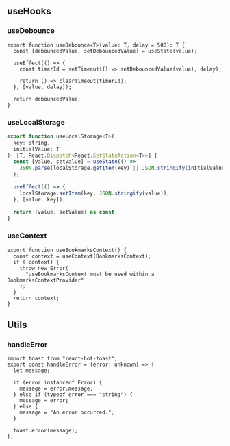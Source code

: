 ## useHooks

### useDebounce
    export function useDebounce<T>(value: T, delay = 500): T {
      const [debouncedValue, setDebouncedValue] = useState(value);
    
      useEffect(() => {
        const timerId = setTimeout(() => setDebouncedValue(value), delay);
    
        return () => clearTimeout(timerId);
      }, [value, delay]);
    
      return debouncedValue;
    }

### useLocalStorage
```javascript
export function useLocalStorage<T>(
  key: string,
  initialValue: T
): [T, React.Dispatch<React.SetStateAction<T>>] {
  const [value, setValue] = useState(() =>
    JSON.parse(localStorage.getItem(key) || JSON.stringify(initialValue))
  );

  useEffect(() => {
    localStorage.setItem(key, JSON.stringify(value));
  }, [value, key]);

  return [value, setValue] as const;
}

```
### useContext
    export function useBookmarksContext() {
      const context = useContext(BookmarksContext);
      if (!context) {
        throw new Error(
          "useBookmarksContext must be used within a BookmarksContextProvider"
        );
      }
      return context;
    }
    
## Utils

### handleError
    import toast from "react-hot-toast";
    export const handleError = (error: unknown) => {
      let message;
    
      if (error instanceof Error) {
        message = error.message;
      } else if (typeof error === "string") {
        message = error;
      } else {
        message = "An error occurred.";
      }
    
      toast.error(message);
    };



